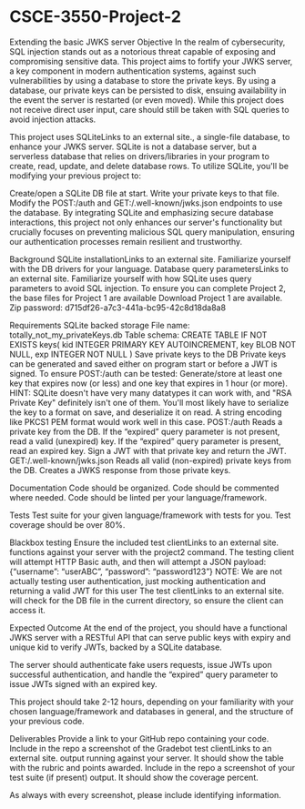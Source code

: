 # CSCE-3550-Project-2

Extending the basic JWKS server
Objective
In the realm of cybersecurity, SQL injection stands out as a notorious threat capable of exposing and compromising sensitive data. This project aims to fortify your JWKS server, a key component in modern authentication systems, against such vulnerabilities by using a database to store the private keys. By using a database, our private keys can be persisted to disk, ensuing availability in the event the server is restarted (or even moved). While this project does not receive direct user input, care should still be taken with SQL queries to avoid injection attacks.

This project uses SQLiteLinks to an external site., a single-file database, to enhance your JWKS server. SQLite is not a database server, but a serverless database that relies on drivers/libraries in your program to create, read, update, and delete database rows. To utilize SQLite, you'll be modifying your previous project to:

Create/open a SQLite DB file at start.
Write your private keys to that file.
Modify the POST:/auth and GET:/.well-known/jwks.json endpoints to use the database.
By integrating SQLite and emphasizing secure database interactions, this project not only enhances our server's functionality but crucially focuses on preventing malicious SQL query manipulation, ensuring our authentication processes remain resilient and trustworthy.

Background
SQLite installationLinks to an external site.
Familiarize yourself with the DB drivers for your language.
Database query parametersLinks to an external site.
Familiarize yourself with how SQLite uses query parameters to avoid SQL injection. 
To ensure you can complete Project 2, the base files for Project 1 are available Download Project 1 are available.
Zip password: d715df26-a7c3-441a-bc95-42c8d18da8a8

Requirements
SQLite backed storage
File name: 
totally_not_my_privateKeys.db
Table schema:
CREATE TABLE IF NOT EXISTS keys(
    kid INTEGER PRIMARY KEY AUTOINCREMENT,
    key BLOB NOT NULL,
    exp INTEGER NOT NULL
)
Save private keys to the DB
Private keys can be generated and saved either on program start or before a JWT is signed.
To ensure POST:/auth can be tested:
Generate/store at least one key that expires now (or less) and one key that expires in 1 hour (or more).
HINT: SQLite doesn't have very many datatypes it can work with, and "RSA Private Key" definitely isn't one of them. 
You'll most likely have to serialize the key to a format on save, and deserialize it on read. 
A string encoding like PKCS1 PEM format would work well in this case.
POST:/auth
Reads a private key from the DB. 
If the “expired” query parameter is not present, read a valid (unexpired) key.
If the “expired” query parameter is present, read an expired key.
Sign a JWT with that private key and return the JWT.
GET:/.well-known/jwks.json
Reads all valid (non-expired) private keys from the DB. 
Creates a JWKS response from those private keys.

Documentation
Code should be organized.
Code should be commented where needed.
Code should be linted per your language/framework.

Tests
Test suite for your given language/framework with tests for you.
Test coverage should be over 80%.

Blackbox testing
Ensure the included test clientLinks to an external site. functions against your server with the project2 command.
The testing client will attempt HTTP Basic auth, and then will attempt a JSON payload: {“username”: “userABC”, “password”: “password123”}
NOTE: We are not actually testing user authentication, just mocking authentication and returning a valid JWT for this user
The test clientLinks to an external site. will check for the DB file in the current directory, so ensure the client can access it.

Expected Outcome
At the end of the project, you should have a functional JWKS server with a RESTful API that can serve public keys with expiry and unique kid to verify JWTs, backed by a SQLite database.

The server should authenticate fake users requests, issue JWTs upon successful authentication, and handle the “expired” query parameter to issue JWTs signed with an expired key.

This project should take 2-12 hours, depending on your familiarity with your chosen language/framework and databases in general, and the structure of your previous code.

Deliverables
Provide a link to your GitHub repo containing your code.
Include in the repo a screenshot of the Gradebot test clientLinks to an external site. output running against your server. 
It should show the table with the rubric and points awarded.
Include in the repo a screenshot of your test suite (if present) output.
It should show the coverage percent.

As always with every screenshot, please include identifying information.
